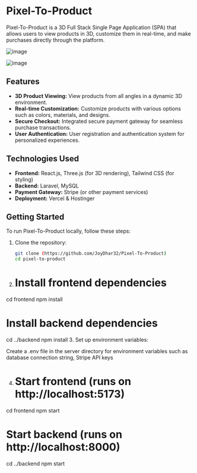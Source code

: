 # Pixel-To-Product

Pixel-To-Product is a 3D Full Stack Single Page Application (SPA) that allows users to view products in 3D, customize them in real-time, and make purchases directly through the platform.

![image](https://github.com/JoyDhar32/Pixel-To-Product/assets/54507249/8effaa5f-7d90-4b26-b319-8bd334ffb8ff)


![image](https://github.com/JoyDhar32/Pixel-To-Product/assets/54507249/a88401aa-5122-492e-8d9b-7c048b2e60d3)

## Features

- **3D Product Viewing:** View products from all angles in a dynamic 3D environment.
- **Real-time Customization:** Customize products with various options such as colors, materials, and designs.
- **Secure Checkout:** Integrated secure payment gateway for seamless purchase transactions.
- **User Authentication:** User registration and authentication system for personalized experiences.

## Technologies Used

- **Frontend:** React.js, Three.js (for 3D rendering), Tailwind CSS (for styling)
- **Backend:** Laravel, MySQL
- **Payment Gateway:** Stripe (or other payment services)
- **Deployment:** Vercel & Hostinger

## Getting Started

To run Pixel-To-Product locally, follow these steps:

1. Clone the repository:
   ```bash
   git clone (https://github.com/JoyDhar32/Pixel-To-Product)
   cd pixel-to-product

2. # Install frontend dependencies
cd frontend
npm install

  # Install backend dependencies
cd ../backend
npm install
3. Set up environment variables:

Create a .env file in the server directory for environment variables such as database connection string, Stripe API keys


4. # Start frontend (runs on http://localhost:5173)
cd frontend
npm start

# Start backend (runs on http://localhost:8000)
cd ../backend
npm start
